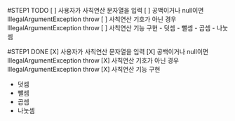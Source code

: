 #STEP1 TODO
[ ] 사용자가 사칙연산 문자열을 입력
[ ] 공백이거나 null이면 IllegalArgumentException throw
[ ] 사칙연산 기호가 아닌 경우 IllegalArgumentException throw
[ ] 사칙연산 기능 구현
    - 덧셈
    - 뺄셈
    - 곱셈
    - 나눗셈

#STEP1 DONE
[X] 사용자가 사칙연산 문자열을 입력
[X] 공백이거나 null이면 IllegalArgumentException throw
[X] 사칙연산 기호가 아닌 경우 IllegalArgumentException throw
[X] 사칙연산 기능 구현
   - 덧셈
   - 뺄셈
   - 곱셈
   - 나눗셈